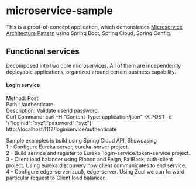 # microservice-sample

This is a proof-of-concept application, which demonstrates [Microservice Architecture Pattern](http://martinfowler.com/microservices/) using Spring Boot, Spring Cloud, Spring Config.

## Functional services

Decomposed into two core microservices. All of them are independently deployable applications, organized around certain business capability.

#### Login service

Method: Post<br/>
Path : /authenticate<br/>
Description: Validate userid password.<br/>
Curl Command: curl -H "Content-Type: application/json" -X POST -d '{"loginId":"xyz","password":"xyz"}' http://localhost:1112/loginservice/authenticate<br/>



Sample examples is build using Spring Cloud API, Showcasing <br/>
1 - Configure Eureka server, eureka-server project.<br/>
2 - Build service and register to Eureka, login-service/token-service project.<br/>
3 - Client load balancer using Ribbon and Feign, FallBack, auth-client project. Using eureka discouvery how client communicates to end service.<br/>
4 - Configure edge-server(zuul), edge-server. Using Zuul we can forward particular request to Client load balancer.<br/>


